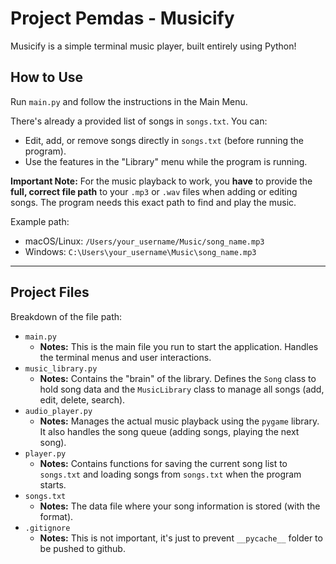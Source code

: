 # Project Pemdas - Musicify

Musicify is a simple terminal music player, built entirely using Python!

## How to Use

Run `main.py` and follow the instructions in the Main Menu.

There's already a provided list of songs in `songs.txt`. You can:
* Edit, add, or remove songs directly in `songs.txt` (before running the program).
* Use the features in the "Library" menu while the program is running.

**Important Note:** For the music playback to work, you **have** to provide the **full, correct file path** to your `.mp3` or `.wav` files when adding or editing songs. The program needs this exact path to find and play the music.

Example path:
* macOS/Linux: `/Users/your_username/Music/song_name.mp3`
* Windows: `C:\Users\your_username\Music\song_name.mp3`

---

## Project Files

Breakdown of the file path:

* `main.py`
    * **Notes:** This is the main file you run to start the application. Handles the terminal menus and user interactions.
* `music_library.py`
    * **Notes:** Contains the "brain" of the library. Defines the `Song` class to hold song data and the `MusicLibrary` class to manage all songs (add, edit, delete, search).
* `audio_player.py`
    * **Notes:** Manages the actual music playback using the `pygame` library. It also handles the song queue (adding songs, playing the next song).
* `player.py`
    * **Notes:** Contains functions for saving the current song list to `songs.txt` and loading songs from `songs.txt` when the program starts.
* `songs.txt`
    * **Notes:** The data file where your song information is stored (with the format).
* `.gitignore`
    * **Notes:** This is not important, it's just to prevent `__pycache__` folder to be pushed to github.